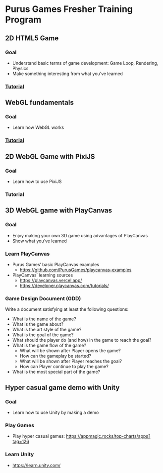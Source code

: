 # Purus Games Fresher Training Program

## 2D HTML5 Game

### Goal
* Understand basic terms of game development: Game Loop, Rendering, Physics
* Make something interesting from what you’ve learned

### [Tutorial](./2d-context/introduction.md)

## WebGL fundamentals

### Goal
* Learn how WebGL works

### [Tutorial](./2d-webgl/introduction.md)

## 2D WebGL Game with PixiJS

### Goal
- Learn how to use PixiJS

### Tutorial

## 3D WebGL game with PlayCanvas

### Goal
* Enjoy making your own 3D game using advantages of PlayCanvas
* Show what you’ve learned

### Learn PlayCanvas
* Purus Games’ basic PlayCanvas examples
  * https://github.com/PurusGames/playcanvas-examples
* PlayCanvas’ learning sources
  * https://playcanvas.vercel.app/
  * https://developer.playcanvas.com/tutorials/

### Game Design Document (GDD)
Write a document satisfying at least the following questions:
* What is the name of the game?
* What is the game about?
* What is the art style of the game?
* What is the goal of the game?
* What should the player do (and how) in the game to reach the goal?
* What is the game flow of the game?
  * What will be shown after Player opens the game?
  * How can the gameplay be started?
  * What will be shown after Player reaches the goal?
  * How can Player continue to play the game?
* What is the most special part of the game?

## Hyper casual game demo with Unity

### Goal
* Learn how to use Unity by making a demo

### Play Games
* Play hyper casual games: https://appmagic.rocks/top-charts/apps?tag=126

### Learn Unity
* https://learn.unity.com/
